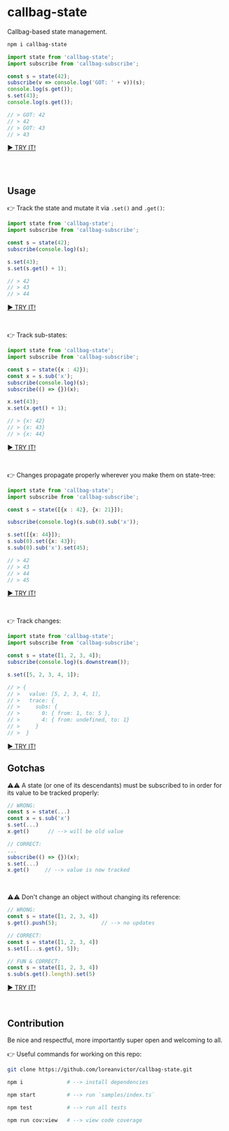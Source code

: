 # callbag-state
Callbag-based state management.
```bash
npm i callbag-state
```
```ts
import state from 'callbag-state';
import subscribe from 'callbag-subscribe';

const s = state(42);
subscribe(v => console.log('GOT: ' + v))(s);
console.log(s.get());
s.set(43);
console.log(s.get());

// > GOT: 42
// > 42
// > GOT: 43
// > 43
```
[► TRY IT!](https://stackblitz.com/edit/callbag-state-demo1?devtoolsheight=33&embed=1&file=index.ts)

<br><br>

## Usage

👉 Track the state and mutate it via `.set()` and `.get()`:
```ts
import state from 'callbag-state';
import subscribe from 'callbag-subscribe';

const s = state(42);
subscribe(console.log)(s);

s.set(43);
s.set(s.get() + 1);

// > 42
// > 43
// > 44
```
[► TRY IT!](https://stackblitz.com/edit/callbag-state-demo2?devtoolsheight=33&embed=1&file=index.ts)

<br>

👉 Track sub-states:
```ts
import state from 'callbag-state';
import subscribe from 'callbag-subscribe';

const s = state({x : 42});
const x = s.sub('x');
subscribe(console.log)(s);
subscribe(() => {})(x);

x.set(43);
x.set(x.get() + 1);

// > {x: 42}
// > {x: 43}
// > {x: 44}
```
[► TRY IT!](https://stackblitz.com/edit/callbag-state-demo3?devtoolsheight=33&embed=1&file=index.ts)

<br>

👉 Changes propagate properly wherever you make them on state-tree:
```ts
import state from 'callbag-state';
import subscribe from 'callbag-subscribe';

const s = state([{x : 42}, {x: 21}]);

subscribe(console.log)(s.sub(0).sub('x'));

s.set([{x: 44}]);
s.sub(0).set({x: 43});
s.sub(0).sub('x').set(45);

// > 42
// > 43
// > 44
// > 45
```
[► TRY IT!](https://stackblitz.com/edit/callbag-state-demo4?devtoolsheight=33&embed=1&file=index.ts)

<br>

👉 Track changes:

```ts
import state from 'callbag-state';
import subscribe from 'callbag-subscribe';

const s = state([1, 2, 3, 4]);
subscribe(console.log)(s.downstream());

s.set([5, 2, 3, 4, 1]);

// > {
// >   value: [5, 2, 3, 4, 1],
// >   trace: {
// >     subs: {
// >       0: { from: 1, to: 5 },
// >       4: { from: undefined, to: 1}
// >     }
// >  }
```
[► TRY IT!](https://stackblitz.com/edit/callbag-state-demo6?devtoolsheight=33&embed=1&file=index.ts)

## Gotchas

⚠️⚠️ A state (or one of its descendants) must be subscribed to in order for its value to be tracked properly:
```ts
// WRONG:
const s = state(...)
const x = s.sub('x')
s.set(...)
x.get()      // --> will be old value
```
```ts
// CORRECT:
...
subscribe(() => {})(x);
s.set(...)
x.get()     // --> value is now tracked
```

<br>

⚠️⚠️ Don't change an object without changing its reference:
```ts
// WRONG:
const s = state([1, 2, 3, 4])
s.get().push(5);              // --> no updates
```
```ts
// CORRECT:
const s = state([1, 2, 3, 4])
s.set([...s.get(), 5]);
```
```ts
// FUN & CORRECT:
const s = state([1, 2, 3, 4])
s.sub(s.get().length).set(5)
```
[► TRY IT!](https://stackblitz.com/edit/callbag-state-demo5?devtoolsheight=33&embed=1&file=index.ts)

<br>

## Contribution

Be nice and respectful, more importantly super open and welcoming to all.

👉 Useful commands for working on this repo:
```bash
git clone https://github.com/loreanvictor/callbag-state.git
```
```bash
npm i              # --> install dependencies
```
```bash
npm start          # --> run `samples/index.ts`
```
```bash
npm test           # --> run all tests
```
```bash
npm run cov:view   # --> view code coverage
```
